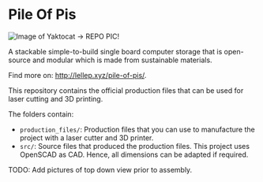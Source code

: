 # Pile Of Pis

![Image of Yaktocat](https://octodex.github.com/images/yaktocat.png)
-> REPO PIC!

A stackable simple-to-build single board computer storage that is open-source and modular which is made from sustainable materials.

Find more on: http://lellep.xyz/pile-of-pis/.

This repository contains the official production files that can be used for laser cutting and 3D printing.

The folders contain:

* `production_files/`: Production files that you can use to manufacture the project with a laser cutter and 3D printer.
* `src/`: Source files that produced the production files. This project uses OpenSCAD as CAD. Hence, all dimensions can be adapted if required.

TODO: Add pictures of top down view prior to assembly.
